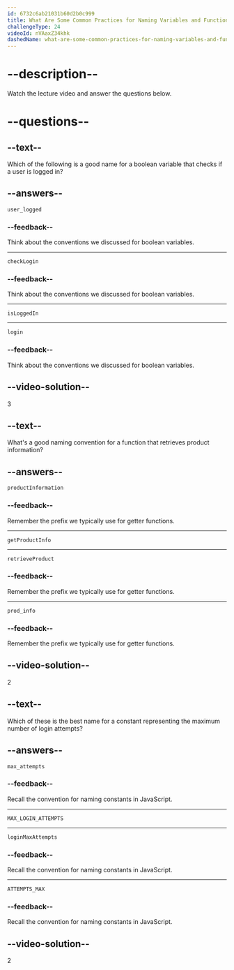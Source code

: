 ```yaml
---
id: 6732c6ab21031b60d2b0c999
title: What Are Some Common Practices for Naming Variables and Functions?
challengeType: 24
videoId: nVAaxZ34khk
dashedName: what-are-some-common-practices-for-naming-variables-and-functions
---
```


# --description--

Watch the lecture video and answer the questions below.

# --questions--

## --text--

Which of the following is a good name for a boolean variable that checks if a user is logged in?

## --answers--

`user_logged`

### --feedback--

Think about the conventions we discussed for boolean variables.

---

`checkLogin`

### --feedback--

Think about the conventions we discussed for boolean variables.

---

`isLoggedIn`

---

`login`

### --feedback--

Think about the conventions we discussed for boolean variables.

## --video-solution--

3

## --text--

What's a good naming convention for a function that retrieves product information?

## --answers--

`productInformation`

### --feedback--

Remember the prefix we typically use for getter functions.

---

`getProductInfo`

---

`retrieveProduct`

### --feedback--

Remember the prefix we typically use for getter functions.

---

`prod_info`

### --feedback--

Remember the prefix we typically use for getter functions.

## --video-solution--

2

## --text--

Which of these is the best name for a constant representing the maximum number of login attempts?

## --answers--

`max_attempts`

### --feedback--

Recall the convention for naming constants in JavaScript.

---

`MAX_LOGIN_ATTEMPTS`

---

`loginMaxAttempts`

### --feedback--

Recall the convention for naming constants in JavaScript.

---

`ATTEMPTS_MAX`

### --feedback--

Recall the convention for naming constants in JavaScript.

## --video-solution--

2
